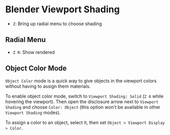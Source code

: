 # Blender Viewport Shading

- `Z`: Bring up radial menu to choose shading

## Radial Menu

- `Z R`: Show rendered

## Object Color Mode

`Object Color` mode is a quick way to give objects in the viewport colors without having to assign them materials.

To enable object color mode, switch to `Viewport Shading: Solid` (`Z 6` while hovering the viewport). Then open the disclosure arrow next to `Viewport Shading` and choose `Color: Object` (this option won't be available in other `Viewport Shading` modes).

To assign a color to an object, select it, then set `Object > Viewport Display > Color`.
